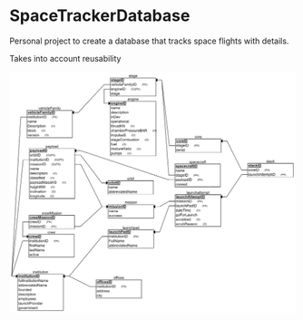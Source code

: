 # SpaceTrackerDatabase
Personal project to create a database that tracks space flights with details. 

Takes into account reusability

![](images/diagram.png "Diagram of database structure")